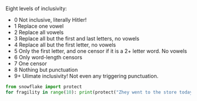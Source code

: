 Eight levels of inclusivity:  
- 0	Not inclusive, literally Hitler!
- 1	Replace one vowel
- 2	Replace all vowels
- 3	Replace all but the first and last letters, no vowels
- 4	Replace all but the first letter, no vowels
- 5	Only the first letter, and one censor if it is a 2+ letter word.  No vowels
- 6	Only word-length censors
- 7	One censor
- 8	Nothing but punctuation
- 9+	Ulimate inclusivity! Not even any triggering punctuation.

```python
from snowflake import protect
for fragility in range(10): print(protect("Zhey went to the store today.",fragility))
```
